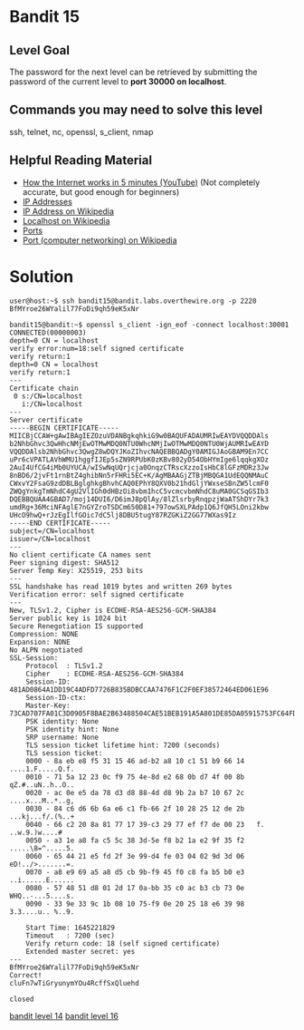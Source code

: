 <h1>Bandit 15</h1>

<h2 id="level-goal">Level Goal</h2>
<p>The password for the next level can be retrieved by submitting the
password of the current level to <strong>port 30000 on localhost</strong>.</p>

<h2 id="commands-you-may-need-to-solve-this-level">Commands you may need to solve this level</h2>
<p>ssh, telnet, nc, openssl, s_client, nmap</p>

<h2 id="helpful-reading-material">Helpful Reading Material</h2>
<ul>
  <li><a href="https://www.youtube.com/watch?v=7_LPdttKXPc">How the Internet works in 5 minutes (YouTube)</a> (Not completely
accurate, but good enough for beginners)</li>
  <li><a href="http://computer.howstuffworks.com/web-server5.htm">IP Addresses</a></li>
  <li><a href="https://en.wikipedia.org/wiki/IP_address">IP Address on Wikipedia</a></li>
  <li><a href="https://en.wikipedia.org/wiki/Localhost">Localhost on Wikipedia</a></li>
  <li><a href="http://computer.howstuffworks.com/web-server8.htm">Ports</a></li>
  <li><a href="https://en.wikipedia.org/wiki/Port_(computer_networking)">Port (computer networking) on Wikipedia</a></li>
</ul>


<h1>Solution</h1>

```
user@host:~$ ssh bandit15@bandit.labs.overthewire.org -p 2220
BfMYroe26WYalil77FoDi9qh59eK5xNr

bandit15@bandit:~$ openssl s_client -ign_eof -connect localhost:30001
CONNECTED(00000003)
depth=0 CN = localhost
verify error:num=18:self signed certificate
verify return:1
depth=0 CN = localhost
verify return:1
---
Certificate chain
 0 s:/CN=localhost
   i:/CN=localhost
---
Server certificate
-----BEGIN CERTIFICATE-----
MIICBjCCAW+gAwIBAgIEZOzuVDANBgkqhkiG9w0BAQUFADAUMRIwEAYDVQQDDAls
b2NhbGhvc3QwHhcNMjEwOTMwMDQ0NTU0WhcNMjIwOTMwMDQ0NTU0WjAUMRIwEAYD
VQQDDAlsb2NhbGhvc3QwgZ8wDQYJKoZIhvcNAQEBBQADgY0AMIGJAoGBAM9En7CC
uPr6cVPATLAVhWMU1hggfIJEp5sZN9RPUbK0zKBv802yD54ObHYmIge6lqqkgXOz
2AuI4UfCG4iMb0UYUCA/wISwNqUQrjcja0OnqzCTRscXzzoIsHbC8lGFzMDRz3Jw
8nBD6/2jvFt1rnBtZ4ghibNn5rFHRi5EC+K/AgMBAAGjZTBjMBQGA1UdEQQNMAuC
CWxvY2FsaG9zdDBLBglghkgBhvhCAQ0EPhY8QXV0b21hdGljYWxseSBnZW5lcmF0
ZWQgYnkgTmNhdC4gU2VlIGh0dHBzOi8vbm1hcC5vcmcvbmNhdC8uMA0GCSqGSIb3
DQEBBQUAA4GBAD7/moj14DUI6/D6imJ8pQlAy/8lZlsrbyRnqpzjWaATShDYr7k3
umdRg+36MciNFAglE7nGYZroTSDCm650D81+797owSXLPAdp1Q6JfQH5LOni2kbw
UHcO9hwQ+rJzEgIlfGOic7dC5lj8DBU5tugY87RZGKiZ2GG77WXas9Iz
-----END CERTIFICATE-----
subject=/CN=localhost
issuer=/CN=localhost
---
No client certificate CA names sent
Peer signing digest: SHA512
Server Temp Key: X25519, 253 bits
---
SSL handshake has read 1019 bytes and written 269 bytes
Verification error: self signed certificate
---
New, TLSv1.2, Cipher is ECDHE-RSA-AES256-GCM-SHA384
Server public key is 1024 bit
Secure Renegotiation IS supported
Compression: NONE
Expansion: NONE
No ALPN negotiated
SSL-Session:
    Protocol  : TLSv1.2
    Cipher    : ECDHE-RSA-AES256-GCM-SHA384
    Session-ID: 481AD0864A1DD19C4ADFD7726B835BDBCCAA7476F1C2F0EF38572464ED061E96
    Session-ID-ctx:
    Master-Key: 73CAD707FA01C3D0905F8BAE2B63488504CAE51BEB191A5A801DE85DA05915753FC64FDD7568DE510152590ECC057051
    PSK identity: None
    PSK identity hint: None
    SRP username: None
    TLS session ticket lifetime hint: 7200 (seconds)
    TLS session ticket:
    0000 - 8a eb e8 f5 31 15 46 ad-b2 a8 10 c1 51 b9 66 14   ....1.F.....Q.f.
    0010 - 71 5a 12 23 0c f9 75 4e-8d e2 68 0b d7 4f 00 8b   qZ.#..uN..h..O..
    0020 - ac 0e e5 da 78 d3 d8 88-4d d8 9b 2a b7 10 67 2c   ....x...M..*..g,
    0030 - 84 c6 d6 6b 6a e6 c1 fb-66 2f 10 28 25 12 de 2b   ...kj...f/.(%..+
    0040 - 66 c2 20 8a 81 77 17 39-c3 29 77 ef f7 de 00 23   f. ..w.9.)w....#
    0050 - a3 1e a8 fa c5 5c 38 3d-5e f8 b2 1a e2 9f 35 f2   .....\8=^.....5.
    0060 - 65 44 21 e5 fd 2f 3e 99-d4 fe 03 04 02 9d 3d 06   eD!../>.......=.
    0070 - a8 e9 69 a5 a8 d5 cb 9b-f9 45 f0 c8 fa b5 b0 e3   ..i......E......
    0080 - 57 48 51 d8 01 2d 17 0a-bb 35 c0 ac b3 cb 73 0e   WHQ..-...5....s.
    0090 - 33 9e 33 9c 1b 08 10 75-f9 0e 20 25 18 e6 39 98   3.3....u.. %..9.

    Start Time: 1645221829
    Timeout   : 7200 (sec)
    Verify return code: 18 (self signed certificate)
    Extended master secret: yes
---
BfMYroe26WYalil77FoDi9qh59eK5xNr
Correct!
cluFn7wTiGryunymYOu4RcffSxQluehd

closed
```

[bandit level 14](bandit/tasks/bandit14.md)
[bandit level 16](bandit/tasks/bandit16.md)
